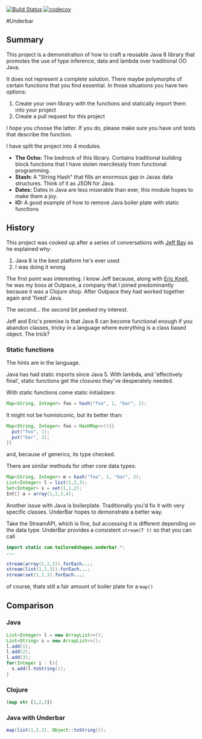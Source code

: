 [![Build Status](https://travis-ci.org/tsmarsh/UnderBar.svg?branch=master)](https://travis-ci.org/tsmarsh/UnderBar)
[![codecov](https://codecov.io/gh/tsmarsh/UnderBar/branch/master/graph/badge.svg)](https://codecov.io/gh/tsmarsh/UnderBar)


#Underbar

## Summary

This project is a demonstration of how to craft a reusable Java 8 library that promotes the use of type inference, data and lambda over traditional OO Java.

It does not represent a complete solution. There maybe polymorphs of certain functions that you find essential. In those situations you have two options:

1. Create your own library with the functions and statically import them into your project
2. Create a pull request for this project

I hope you choose the latter. If you do, please make sure you have unit tests that describe the function.

I have split the project into 4 modules.

* **The Ocho:** The bedrock of this library. Contains traditional building block functions that I have stolen mercilessly from functional programming.
* **Stash:** A "String Hash" that fills an enormous gap in Javas data structures. Think of it as JSON for Java.
* **Dates:** Dates in Java are less miserable than ever, this module hopes to make them a joy.
* **IO:** A good example of how to remove Java boiler plate with static functions

## History

This project was cooked up after a series of conversations with [Jeff Bay](https://www.linkedin.com/in/jeff-bay-7411b6) as he explained why:

1. Java 8 is the best platform he's ever used
2. I was doing it wrong

The first point was interesting. I know Jeff because, along with [Eric Knell](https://www.linkedin.com/in/eric-knell-31bb072), he was my boss at Outpace, a company that I joined predominantly because it was a Clojure shop. After Outpace they had worked together again and 'fixed' Java.

The second... the second bit peeked my interest.

Jeff and Eric's premise is that Java 8 can become functional enough if you abandon classes, tricky in a language where everything is a class based object. The trick?

### Static functions

The hints are in the language.

Java has had static imports since Java 5. With lambda, and 'effectively final', static functions get the closures they've desperately needed.

With static functions come static initializers:

```java
Map<String, Integer> foo = hash("foo", 1, "bar", 2);
```

It might not be homioiconic, but its better than:

```java
Map<String, Integer> foo = HashMap<>(){{
  put("foo", 1);
  put("bar", 2);
}}
```

and, because of generics, its type checked.

There are similar methods for other core data types:

```java
Map<String, Integer> m = hash("foo", 1, "bar", 2);
List<Integer> l = list(1,2,3);
Set<Integer> s = set(1,1,2);
Int[] a = array(1,2,3,4);
```

Another issue with Java is boilerplate. Traditionally you'd fix it with very specific classes. UnderBar hopes to demonstrate a better way.

Take the StreamAPI, which is fine, but accessing it is different depending on the data type. UnderBar provides a consistent ```stream(T t)``` so that you can call


```java
import static com.tailoredshapes.underbar.*;
...

stream(array(1,2,3)).forEach...;
stream(list(1,2,3)).forEach...;
stream(set(1,1,3).forEach...;
```

of course, thats still a fair amount of boiler plate for a ```map()```

## Comparison

### Java

```java
List<Integer> l = new ArrayList<>();
List<String> s = new ArrayList<>();
l.add(1);
l.add(2);
l.add(3);
for(Integer i : l){
  s.add(l.toString());
}
```

### Clojure

```clojure
(map str [1,2,3])
```

### Java with Underbar

```java
map(list(1,2,3), Object::toString());
```
